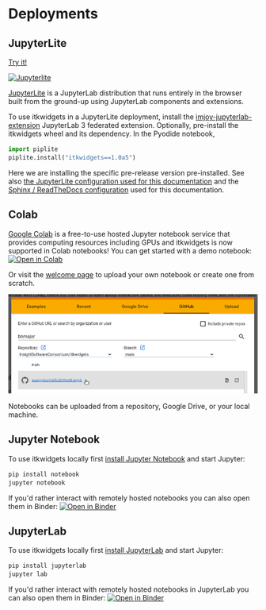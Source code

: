 # Deployments

## JupyterLite

<a href="./_static/lab/index.html">
Try it!

![Jupyterlite](https://jupyterlite.rtfd.io/en/latest/_static/badge.svg)
</a>

[JupyterLite](https://jupyterlite.readthedocs.io/en/latest/) is a JupyterLab distribution that runs entirely in the browser built from the ground-up using JupyterLab components and extensions.

To use itkwidgets in a JupyterLite deployment, install the
[imjoy-jupyterlab-extension](https://pypi.org/project/imjoy-jupyterlab-extension/)
JupyterLab 3 federated extension. Optionally, pre-install the itkwidgets wheel
and its dependency. In the Pyodide notebook,

```python
import piplite
piplite.install("itkwidgets==1.0a5")
```

Here we are installing the specific pre-release version pre-installed. See
also [the JupyterLite configuration used for this documentation](https://github.com/InsightSoftwareConsortium/itkwidgets/blob/main/docs/jupyterlite_config.json) and the
[Sphinx / ReadTheDocs
configuration](https://github.com/InsightSoftwareConsortium/itkwidgets/blob/main/docs/conf.py)
used for this documentation.

## Colab

[Google Colab](https://research.google.com/colaboratory/) is a free-to-use hosted Jupyter notebook service that provides
computing resources including GPUs and itkwidgets is now supported in Colab
notebooks! You can get started with a demo notebook: [![Open in Colab](https://colab.research.google.com/assets/colab-badge.svg)](https://colab.research.google.com/github/InsightSoftwareConsortium/itkwidgets/blob/main/examples/Hello3DWorld.ipynb)

Or visit the [welcome page](https://colab.research.google.com/?utm_source=scs-index) to upload your own notebook or create one from scratch.

![Upload Notebook in Google Colab](images/colab.png)

Notebooks can be uploaded from a repository, Google Drive, or your local machine.


## Jupyter Notebook

To use itkwidgets locally first [install Jupyter Notebook](https://jupyter.org/install#jupyter-notebook) and start Jupyter:

```bash
pip install notebook
jupyter notebook
```

If you'd rather interact with remotely hosted notebooks you can also open them
in Binder: [![Open in Binder](https://mybinder.org/badge_logo.svg)](https://mybinder.org/v2/gh/InsightSoftwareConsortium/itkwidgets/main?urlpath=%2Fnotebooks%2Fexamples%2F)

## JupyterLab

To use itkwidgets locally first [install JupyterLab](https://jupyter.org/install#jupyterlab) and start Jupyter:

```bash
pip install jupyterlab
jupyter lab
```

If you'd rather interact with remotely hosted notebooks in JupyterLab you can
also open them in Binder: [![Open in Binder](https://mybinder.org/badge_logo.svg)](https://mybinder.org/v2/gh/InsightSoftwareConsortium/itkwidgets/main?labpath=examples%2F)
